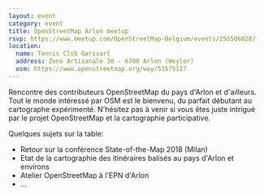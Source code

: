 ```yaml
---
layout: event
category: event
title: OpenStreetMap Arlon meetup
rsvp: https://www.meetup.com/OpenStreetMap-Belgium/events/255506828/
location:
  name: Tennis Club Garisart
  address: Zone Artisanale 30 - 6700 Arlon (Weyler)
  osm: https://www.openstreetmap.org/way/51575127
---
```


Rencontre des contributeurs OpenStreetMap du pays d'Arlon et d'ailleurs. Tout le monde intéressé par OSM est le bienvenu, du parfait débutant au cartographe expérimenté. N'hésitez pas à venir si vous êtes juste intrigué par le projet OpenStreetMap et la cartographie participative.

Quelques sujets sur la table:

* Retour sur la conférence State-of-the-Map 2018 (Milan)
* Etat de la cartographie des itinéraires balisés au pays d'Arlon et environs
* Atelier OpenStreetMap à l'EPN d'Arlon
* ...
